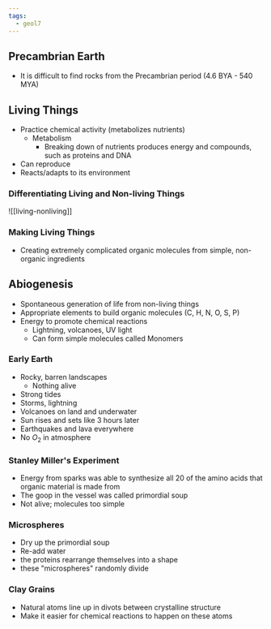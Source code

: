 ```yaml
---
tags:
  - geol7
---
```

## Precambrian Earth
* It is difficult to find rocks from the Precambrian period (4.6 BYA - 540 MYA)
## Living Things
* Practice chemical activity (metabolizes nutrients)
	* Metabolism
		* Breaking down of nutrients produces energy and compounds, such as proteins and DNA
* Can reproduce
* Reacts/adapts to its environment
### Differentiating Living and Non-living Things
 ![[living-nonliving]]
### Making Living Things
* Creating extremely complicated organic molecules from simple, non-organic ingredients
## Abiogenesis
* Spontaneous generation of life from non-living things
* Appropriate elements to build organic molecules (C, H, N, O, S, P)
* Energy to promote chemical reactions
	* Lightning, volcanoes, UV light
	* Can form simple molecules called Monomers
### Early Earth
* Rocky, barren landscapes
	* Nothing alive
* Strong tides
* Storms, lightning
* Volcanoes on land and underwater
* Sun rises and sets like 3 hours later
* Earthquakes and lava everywhere
* No $O_2$ in atmosphere
### Stanley Miller's Experiment
* Energy from sparks was able to synthesize all 20 of the amino acids that organic material is made from
* The goop in the vessel was called primordial soup
* Not alive; molecules too simple
### Microspheres
* Dry up the primordial soup
* Re-add water
* the proteins rearrange themselves into a shape
* these "microspheres" randomly divide
### Clay Grains
* Natural atoms line up in divots between crystalline structure
* Make it easier for chemical reactions to happen on these atoms